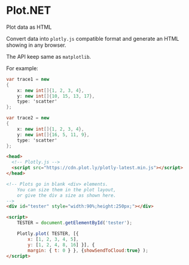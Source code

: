 # Plot.NET
Plot data as HTML

Convert data into `plotly.js` compatible format and generate an HTML showing in any browser.

The API keep same as `matplotlib`.

For example:

```csharp
var trace1 = new 
{
	x: new int[]{1, 2, 3, 4},
    y: new int[]{10, 15, 13, 17},
    type: 'scatter'
};

var trace2 = new 
{
    x: new int[]{1, 2, 3, 4},
    y: new int[]{16, 5, 11, 9},
    type: 'scatter'
};
```

```html
<head>
  <!-- Plotly.js -->
  <script src="https://cdn.plot.ly/plotly-latest.min.js"></script>
</head>

<!-- Plots go in blank <div> elements. 
    You can size them in the plot layout,
    or give the div a size as shown here.
-->
<div id="tester" style="width:90%;height:250px;"></div>

<script>
    TESTER = document.getElementById('tester');

    Plotly.plot( TESTER, [{
        x: [1, 2, 3, 4, 5],
        y: [1, 2, 4, 8, 16] }], { 
        margin: { t: 0 } }, {showSendToCloud:true} );
</script>
```


